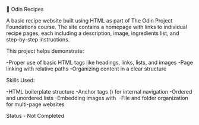 🧾 Odin Recipes

A basic recipe website built using HTML as part of The Odin Project Foundations course.
The site contains a homepage with links to individual recipe pages, each including a description, image, ingredients list, and step-by-step instructions.

This project helps demonstrate:

-Proper use of basic HTML tags like headings, links, lists, and images
-Page linking with relative paths
-Organizing content in a clear structure


Skills Used:

-HTML boilerplate structure
-Anchor tags (<a>) for internal navigation
-Ordered and unordered lists
-Embedding images with <img>
-File and folder organization for multi-page websites

Status - Not Completed
